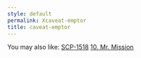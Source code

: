 ```yaml
---
style: default
permalink: Xcaveat-emptor
title: caveat-emptor
---
```

You may also like:
[SCP-1518](http://scp-wiki.net/scp-1518)
[10. Mr. Mission](http://scp-wiki.net/10-mr-mission)